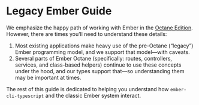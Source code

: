 # Legacy Ember Guide

We emphasize the happy path of working with Ember in the [Octane Edition](https://emberjs.com/editions/octane/). However, there are times you’ll need to understand these details:

1. Most existing applications make heavy use of the pre-Octane (“legacy”) Ember programming model, and we support that model—with caveats.
2. Several parts of Ember Octane (specifically: routes, controllers, services, and class-based helpers) continue to use these concepts under the hood, and our types support that—so understanding them may be important at times.

The rest of this guide is dedicated to helping you understand how `ember-cli-typescript` and the classic Ember system interact.
